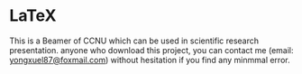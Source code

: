 # LaTeX
This is a Beamer of CCNU which can be used in scientific research presentation. anyone who download this project, you can contact me (email: yongxuel87@foxmail.com) without hesitation if you find any minmmal error.
